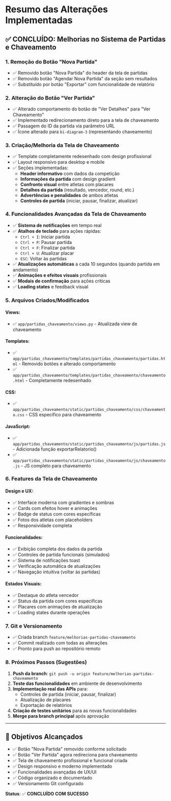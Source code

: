 # Resumo das Alterações Implementadas

## ✅ CONCLUÍDO: Melhorias no Sistema de Partidas e Chaveamento

### 1. **Remoção do Botão "Nova Partida"**
- ✅ Removido botão "Nova Partida" do header da tela de partidas
- ✅ Removido botão "Agendar Nova Partida" da seção sem resultados
- ✅ Substituído por botão "Exportar" com funcionalidade de relatório

### 2. **Alteração do Botão "Ver Partida"**
- ✅ Alterado comportamento do botão de "Ver Detalhes" para "Ver Chaveamento"
- ✅ Implementado redirecionamento direto para a tela de chaveamento
- ✅ Passagem do ID da partida via parâmetro URL
- ✅ Ícone alterado para `bi-diagram-3` (representando chaveamento)

### 3. **Criação/Melhoria da Tela de Chaveamento**
- ✅ Template completamente redesenhado com design profissional
- ✅ Layout responsivo para desktop e mobile
- ✅ Seções implementadas:
  - **Header informativo** com dados da competição
  - **Informações da partida** com design gradient
  - **Confronto visual** entre atletas com placares
  - **Detalhes da partida** (resultado, vencedor, round, etc.)
  - **Advertências e penalidades** de ambos atletas
  - **Controles de partida** (iniciar, pausar, finalizar, atualizar)

### 4. **Funcionalidades Avançadas da Tela de Chaveamento**
- ✅ **Sistema de notificações** em tempo real
- ✅ **Atalhos de teclado** para ações rápidas:
  - `Ctrl + I`: Iniciar partida
  - `Ctrl + P`: Pausar partida
  - `Ctrl + F`: Finalizar partida
  - `Ctrl + U`: Atualizar placar
  - `ESC`: Voltar às partidas
- ✅ **Atualizações automáticas** a cada 10 segundos (quando partida em andamento)
- ✅ **Animações e efeitos visuais** profissionais
- ✅ **Modais de confirmação** para ações críticas
- ✅ **Loading states** e feedback visual

### 5. **Arquivos Criados/Modificados**

#### Views:
- ✅ `app/partidas_chaveamento/views.py` - Atualizada view de chaveamento

#### Templates:
- ✅ `app/partidas_chaveamento/templates/partidas_chaveamento/partidas.html` - Removido botões e alterado comportamento
- ✅ `app/partidas_chaveamento/templates/partidas_chaveamento/chaveamento.html` - Completamente redesenhado

#### CSS:
- ✅ `app/partidas_chaveamento/static/partidas_chaveamento/css/chaveamento.css` - CSS específico para chaveamento

#### JavaScript:
- ✅ `app/partidas_chaveamento/static/partidas_chaveamento/js/partidas.js` - Adicionada função exportarRelatorio()
- ✅ `app/partidas_chaveamento/static/partidas_chaveamento/js/chaveamento.js` - JS completo para chaveamento

### 6. **Features da Tela de Chaveamento**

#### Design e UX:
- ✅ Interface moderna com gradientes e sombras
- ✅ Cards com efeitos hover e animações
- ✅ Badge de status com cores específicas
- ✅ Fotos dos atletas com placeholders
- ✅ Responsividade completa

#### Funcionalidades:
- ✅ Exibição completa dos dados da partida
- ✅ Controles de partida funcionais (simulados)
- ✅ Sistema de notificações toast
- ✅ Verificação automática de atualizações
- ✅ Navegação intuitiva (voltar às partidas)

#### Estados Visuais:
- ✅ Destaque do atleta vencedor
- ✅ Status da partida com cores específicas
- ✅ Placares com animações de atualização
- ✅ Loading states durante operações

### 7. **Git e Versionamento**
- ✅ Criada branch `feature/melhorias-partidas-chaveamento`
- ✅ Commit realizado com todas as alterações
- ✅ Pronto para push ao repositório remoto

### 8. **Próximos Passos (Sugestões)**
1. **Push da branch**: `git push -u origin feature/melhorias-partidas-chaveamento`
2. **Teste das funcionalidades** em ambiente de desenvolvimento
3. **Implementação real das APIs** para:
   - Controles de partida (iniciar, pausar, finalizar)
   - Atualização de placares
   - Exportação de relatórios
4. **Criação de testes unitários** para as novas funcionalidades
5. **Merge para branch principal** após aprovação

---

## 🎯 Objetivos Alcançados

- ✅ Botão "Nova Partida" removido conforme solicitado
- ✅ Botão "Ver Partida" agora redireciona para chaveamento
- ✅ Tela de chaveamento profissional e funcional criada
- ✅ Design responsivo e moderno implementado
- ✅ Funcionalidades avançadas de UX/UI
- ✅ Código organizado e documentado
- ✅ Versionamento Git configurado

**Status**: ✅ **CONCLUÍDO COM SUCESSO**
